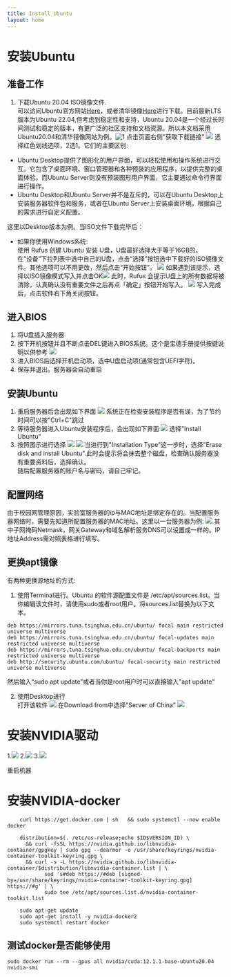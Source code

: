 ```yaml
---
title: Install Ubuntu
layout: home
---
```


# 安装Ubuntu
## 准备工作
1. 下载Ubuntu 20.04 ISO镜像文件.  
可以访问Ubuntu官方网站[Here](https://ubuntu.com/download/desktop)，或者清华镜像[Here](https://mirrors.tuna.tsinghua.edu.cn/)进行下载。目前最新LTS版本为Ubuntu 22.04,但考虑到稳定性和支持，Ubuntu 20.04是一个经过长时间测试和稳定的版本，有更广泛的社区支持和文档资源。所以本文档采用Ubuntu20.04和清华镜像网站为例。![1](./img/Snipaste_2023-05-17_12-05-05.png)
点击页面右侧"获取下载链接"
![](./img/1.png)
选择红色划线选项，2选1。它们的主要区别:
- Ubuntu Desktop提供了图形化的用户界面，可以轻松使用和操作系统进行交互。它包含了桌面环境、窗口管理器和各种预装的应用程序，以提供完整的桌面体验。而Ubuntu Server则没有预装图形用户界面，它主要通过命令行界面进行操作。
- Ubuntu Desktop和Ubuntu Server并不是互斥的，可以在Ubuntu Desktop上安装服务器软件包和服务，或者在Ubuntu Server上安装桌面环境，根据自己的需求进行自定义配置。

这里以Desktop版本为例。当ISO文件下载完毕后：
- 如果你使用Windows系统:  
使用 Rufus 创建 Ubuntu 安装 U盘，U盘最好选择大于等于16GB的。  
在“设备”下拉列表中选中自己的U盘，点击“选择”按钮选中下载好的ISO镜像文件。其他选项可以不用更改，然后点击“开始按钮”。
![](https://img.sysgeek.cn/img/2023/03/make-ubuntu-usb-flash-drive-2.jpg)
如果遇到该提示，选择以ISO镜像模式写入并点击OK![](https://img.sysgeek.cn/img/2023/03/make-ubuntu-usb-flash-drive-3.jpg)
此时，Rufus 会提示U盘上的所有数据将被清除，认真确认没有重要文件之后再点「确定」按钮开始写入。
![](https://img.sysgeek.cn/img/2023/03/make-ubuntu-usb-flash-drive-4.jpg)
写入完成后，点击软件右下角关闭按钮。

## 进入BIOS
1. 将U盘插入服务器
2. 按下开机按钮并且不断点击DEL键进入BIOS系统。这个是宝德手册提供按键说明以供参考
![](./img/Snipaste_2023-05-17_12-28-02.png)
3. 进入BIOS后选择开机启动项，选中U盘启动项(通常包含UEFI字符)。
4. 保存并退出。服务器会自动重启
## 安装Ubuntu
1. 重启服务器后会出现如下界面
![](./img/QQ%E5%9B%BE%E7%89%8720230517123611.jpg)
系统正在检查安装程序是否有误，为了节约时间可以按"Ctrl+C"跳过
2. 等待服务器进入Ubuntu安装程序后，会出现如下界面
![](./img/QQ%E5%9B%BE%E7%89%8720230517123301.jpg)
选择"Install Ubuntu"
3. 按照图示进行选择
![](./img/QQ%E5%9B%BE%E7%89%871.jpg)
![](./img/QQ%E5%9B%BE%E7%89%8720230517123957.jpg)
当进行到"Installation Type"这一步时，选择"Erase disk and install Ubuntu".此时会提示将会抹去整个磁盘，检查确认服务器没有重要资料后，选择确认。  
随后配置服务器的账户名与密码，请自己牢记。
## 配置网络
由于校园网管理原因，实验室服务器的ip与MAC地址是绑定存在的。当配置服务器网络时，需要先知道所配置服务器的MAC地址。这里以一台服务器为例:
![](/img/QQ%E5%9B%BE%E7%89%8720230517124628.jpg)
其中子网掩码Netmask，网关Gateway和域名解析服务DNS可以设置成一样的。IP地址Address需对照表格进行填写。
## 更换apt镜像
有两种更换源地址的方式:  
1. 使用Terminal进行。Ubuntu 的软件源配置文件是 /etc/apt/sources.list。当你编辑该文件时，请使用sudo或者root用户。将sources.list替换为以下文本。
```
deb https://mirrors.tuna.tsinghua.edu.cn/ubuntu/ focal main restricted universe multiverse
deb https://mirrors.tuna.tsinghua.edu.cn/ubuntu/ focal-updates main restricted universe multiverse
deb https://mirrors.tuna.tsinghua.edu.cn/ubuntu/ focal-backports main restricted universe multiverse
deb http://security.ubuntu.com/ubuntu/ focal-security main restricted universe multiverse
```
然后输入“sudo apt update”或者当你是root用户时可以直接输入"apt update"

2. 使用Desktop进行  
打开该软件
![](./img/QQ%E5%9B%BE%E7%89%8720230517125650.jpg)
在Download from中选择"Server of China"
![](./img/QQ%E5%9B%BE%E7%89%8720230517141547.jpg)

# 安装NVIDIA驱动
1.![](./img/NVIDIA-driver-1.png)
2.![](./img/NVIDIA-driver-2.png)
3.![](./img/NVIDIA-driver-3.png)

重启机器

# 安装NVIDIA-docker
```
	curl https://get.docker.com | sh   && sudo systemctl --now enable docker

	distribution=$(. /etc/os-release;echo $ID$VERSION_ID) \
      && curl -fsSL https://nvidia.github.io/libnvidia-container/gpgkey | sudo gpg --dearmor -o /usr/share/keyrings/nvidia-container-toolkit-keyring.gpg \
      && curl -s -L https://nvidia.github.io/libnvidia-container/$distribution/libnvidia-container.list | \
            sed 's#deb https://#deb [signed-by=/usr/share/keyrings/nvidia-container-toolkit-keyring.gpg] https://#g' | \
            sudo tee /etc/apt/sources.list.d/nvidia-container-toolkit.list

	sudo apt-get update
	sudo apt-get install -y nvidia-docker2
	sudo systemctl restart docker
```
## 测试docker是否能够使用
```
sudo docker run --rm --gpus all nvidia/cuda:12.1.1-base-ubuntu20.04 nvidia-smi
```
